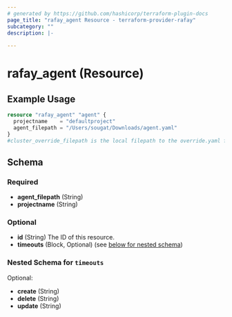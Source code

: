 ```yaml
---
# generated by https://github.com/hashicorp/terraform-plugin-docs
page_title: "rafay_agent Resource - terraform-provider-rafay"
subcategory: ""
description: |-
  
---
```


# rafay_agent (Resource)



## Example Usage

```terraform
resource "rafay_agent" "agent" {
  projectname    = "defaultproject"
  agent_filepath = "/Users/sougat/Downloads/agent.yaml"
}
#cluster_override_filepath is the local filepath to the override.yaml file we want to add
```

<!-- schema generated by tfplugindocs -->
## Schema

### Required

- **agent_filepath** (String)
- **projectname** (String)

### Optional

- **id** (String) The ID of this resource.
- **timeouts** (Block, Optional) (see [below for nested schema](#nestedblock--timeouts))

<a id="nestedblock--timeouts"></a>
### Nested Schema for `timeouts`

Optional:

- **create** (String)
- **delete** (String)
- **update** (String)


